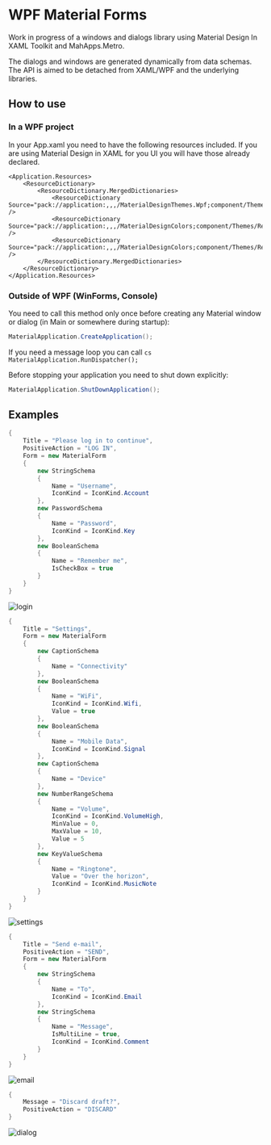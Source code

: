 # WPF Material Forms
Work in progress of a windows and dialogs library using Material Design In XAML Toolkit and MahApps.Metro.

The dialogs and windows are generated dynamically from data schemas. The API is aimed to be detached from XAML/WPF and the underlying libraries.

## How to use
### In a WPF project
In your App.xaml you need to have the following resources included. If you are using Material Design in XAML for you UI you will have those already declared.
```xaml
<Application.Resources>
    <ResourceDictionary>
        <ResourceDictionary.MergedDictionaries>
            <ResourceDictionary Source="pack://application:,,,/MaterialDesignThemes.Wpf;component/Themes/MaterialDesignTheme.Light.xaml" />
            <ResourceDictionary Source="pack://application:,,,/MaterialDesignColors;component/Themes/Recommended/Primary/MaterialDesignColor.Blue.xaml" />
            <ResourceDictionary Source="pack://application:,,,/MaterialDesignColors;component/Themes/Recommended/Accent/MaterialDesignColor.Yellow.xaml" />
        </ResourceDictionary.MergedDictionaries>
    </ResourceDictionary>
</Application.Resources>
```

### Outside of WPF (WinForms, Console)
You need to call this method only once before creating any Material window or dialog (in Main or somewhere during startup):
```cs
MaterialApplication.CreateApplication();
```

If you need a message loop you can call ```cs MaterialApplication.RunDispatcher(); ```

Before stopping your application you need to shut down explicitly:
```cs
MaterialApplication.ShutDownApplication();
```

## Examples

```cs
{
    Title = "Please log in to continue",
    PositiveAction = "LOG IN",
    Form = new MaterialForm
    {
        new StringSchema
        {
            Name = "Username",
            IconKind = IconKind.Account
        },
        new PasswordSchema
        {
            Name = "Password",
            IconKind = IconKind.Key
        },
        new BooleanSchema
        {
            Name = "Remember me",
            IsCheckBox = true
        }
    }
}
```

![login](https://github.com/EdonGashi/WpfMaterialForms/blob/master/doc/login.png)

```cs
{
    Title = "Settings",
    Form = new MaterialForm
    {
        new CaptionSchema
        {
            Name = "Connectivity"
        },
        new BooleanSchema
        {
            Name = "WiFi",
            IconKind = IconKind.Wifi,
            Value = true
        },
        new BooleanSchema
        {
            Name = "Mobile Data",
            IconKind = IconKind.Signal
        },
        new CaptionSchema
        {
            Name = "Device"
        },
        new NumberRangeSchema
        {
            Name = "Volume",
            IconKind = IconKind.VolumeHigh,
            MinValue = 0,
            MaxValue = 10,
            Value = 5
        },
        new KeyValueSchema
        {
            Name = "Ringtone",
            Value = "Over the horizon",
            IconKind = IconKind.MusicNote
        }
    }
}
```

![settings](https://github.com/EdonGashi/WpfMaterialForms/blob/master/doc/settings.png)

```cs
{
    Title = "Send e-mail",
    PositiveAction = "SEND",
    Form = new MaterialForm
    {
        new StringSchema
        {
            Name = "To",
            IconKind = IconKind.Email
        },
        new StringSchema
        {
            Name = "Message",
            IsMultiLine = true,
            IconKind = IconKind.Comment
        }
    }
}
```

![email](https://github.com/EdonGashi/WpfMaterialForms/blob/master/doc/email.png)

```cs
{
    Message = "Discard draft?",
    PositiveAction = "DISCARD"
}
```

![dialog](https://github.com/EdonGashi/WpfMaterialForms/blob/master/doc/dialog.png)
